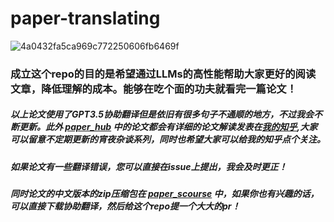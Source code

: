 # paper-translating

![4a0432fa5ca969c772250606fb6469f](https://github.com/matrixgame2018/paper-translating/assets/45811724/4b6a7f9a-576c-4c61-a0f7-3ce40942ec06)

### 成立这个repo的目的是希望通过LLMs的高性能帮助大家更好的阅读文章，降低理解的成本。能够在吃个面的功夫就看完一篇论文！

##### 以上论文使用了GPT3.5协助翻译但是依旧有很多句子不通顺的地方，不过我会不断更新。此外 [paper_hub](https://github.com/matrixgame2018/paper-translating/tree/main/paper_hub) 中的论文都会有详细的论文解读发表在[我的知乎](https://www.zhihu.com/people/matrix200),大家可以留意不定期更新的宵夜杂谈系列，同时也希望大家可以给我的知乎点个关注。

##### 如果论文有一些翻译错误，您可以直接在issue上提出，我会及时更正！

##### 同时论文的中文版本的zip压缩包在 [paper_scourse](https://github.com/matrixgame2018/paper-translating/tree/main/paper_scourse) 中，如果你也有兴趣的话，可以直接下载协助翻译，然后给这个repo提一个大大的pr！
